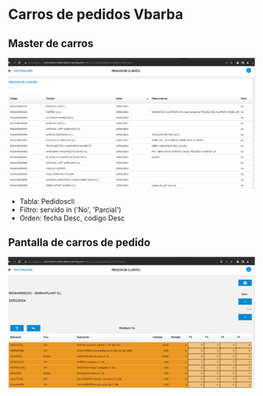 # Carros de pedidos Vbarba

## Master de carros

![Alt text](./images/mastercarros.png)

- Tabla: Pedidoscli
- Filtro: servido in ('No', 'Parcial')
- Orden: fecha Desc, codigo Desc

## Pantalla de carros de pedido

![Alt text](./images/carrospedido.png)